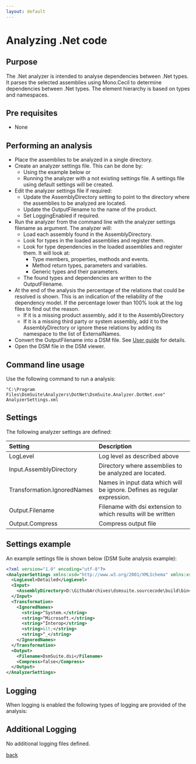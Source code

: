 ```yaml
---
layout: default
---
```


# Analyzing .Net code

## Purpose

The .Net analyzer is intended to analyse dependencies between .Net types. It parses the selected assemblies using 
Mono.Cecil to determine dependencies between .Net types. The element hierarchy is based on types and namespaces.


## Pre requisites
* None

## Performing an analysis

* Place the assemblies to be analyzed in a single directory.
* Create an analyzer settings file. This can be done by: 
    * Using the example below or 
	* Running the analyzer with a not existing settings file. A settings file using default settings will be created.
* Edit the analyzer settings file if required:
    * Update the AssemblyDirectory setting to point to the directory where the assemblies to be analyzed are located.
	* Update the OutputFilename to the name of the product.
	* Set LoggingEnabled if required.
* Run the analyzer from the command line with the analyzer settings filename as argument. The analyzer will:
    * Load each assembly found in the AssemblyDirectory.
    * Look for types in the loaded assemblies and register them.
    * Look for type dependencies in the loaded assemblies and register them. It will look at:
	    * Type members, properties, methods and events. 
		* Method return types, parameters and variables. 
		* Generic types and their parameters.	
	* The found types and dependencies are written to the OutputFilename.
* At the end of the analysis the percentage of the relations that could be resolved is shown. This is an indication of the reliability of the dependency model. If the percentage lower than 100% look at the log files to find out the reason.
    * If it is a missing product assembly, add it to the AssemblyDirectory	
	* If it is a missing third party or system assembly, add it to the AssemblyDirectory or ignore these relations by adding its namespace to the list of ExternalNames.
* Convert the OutputFilename into a DSM file. See [User guide](user_guide) for details.
* Open the DSM file in the DSM viewer.

## Command line usage

Use the following command to run a analysis:

```
"C:\Program Files\DsmSuite\Analyzers\DotNet\DsmSuite.Analyzer.DotNet.exe" AnalyzerSettings.xml
```

## Settings

The following analyzer settings are defined:

| Setting                                    | Description                                                                | 
|:-------------------------------------------|:---------------------------------------------------------------------------|
| LogLevel                                   | Log level as described above                                               |
| Input.AssemblyDirectory                    | Directory where assemblies to be analyzed are located.                     |
| Transformation.IgnoredNames                | Names in input data which will be ignore. Defines as regular expression.   |     
| Output.Filename                            | Filename with dsi extension to which results will be written               |
| Output.Compress                            | Compress output file                                                       |

## Settings example 

An example settings file is shown below (DSM Suite analysis example):

```xml
<?xml version="1.0" encoding="utf-8"?>
<AnalyzerSettings xmlns:xsd="http://www.w3.org/2001/XMLSchema" xmlns:xsi="http://www.w3.org/2001/XMLSchema-instance">
  <LogLevel>Detailed</LogLevel>
  <Input>
    <AssemblyDirectory>D:\GithubArchives\dsmsuite.sourcecode\build\bin</AssemblyDirectory>
  </Input>
  <Transformation>
    <IgnoredNames>
      <string>^System.</string>
      <string>^Microsoft.</string>
      <string>^Interop</string>
      <string>&lt;</string>
      <string>^_</string>
    </IgnoredNames>
  </Transformation>
  <Output>
    <Filename>DsmSuite.dsi</Filename>
    <Compress>false</Compress>
  </Output>
</AnalyzerSettings>
```

## Logging

When logging is enabled the following types of logging are provided of the analysis:

## Additional Logging

No additional logging files defined.

[back](user_guide)
